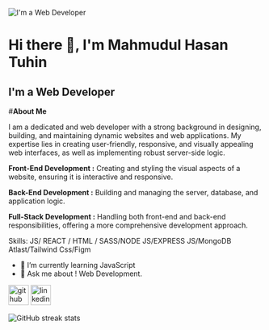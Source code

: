 ![I'm a Web Developer](https://media.licdn.com/dms/image/D5616AQECngrRWKHE2A/profile-displaybackgroundimage-shrink_350_1400/0/1717763646736?e=1723075200&v=beta&t=-Scw3Rbb8_aBsVcA2N8uKE7q4xaXM1FPqnjjd5HNsVE)
# Hi there 👋, I'm Mahmudul Hasan Tuhin
## I'm a Web Developer

#<b>About Me</b>

I am a dedicated and  web developer with a strong background in designing, building, and maintaining dynamic websites and web applications. My expertise lies in creating user-friendly, responsive, and visually appealing web interfaces, as well as implementing robust server-side logic.

<b>Front-End Development :</b> Creating and styling the visual aspects of a website, ensuring it is interactive and responsive.

<b>Back-End Development :</b> Building and managing the server, database, and application logic.

<b>Full-Stack Development :</b> Handling both front-end and back-end responsibilities, offering a more comprehensive development approach.


Skills:  JS/ REACT / HTML / SASS/NODE JS/EXPRESS JS/MongoDB Atlast/Tailwind Css/Figm

- 🌱 I’m currently learning JavaScript 
- 💬 Ask me about ! Web Development. 


[<img src='https://cdn.jsdelivr.net/npm/simple-icons@3.0.1/icons/github.svg' alt='github' height='40'>](https://github.com/tuhincoder)  [<img src='https://cdn.jsdelivr.net/npm/simple-icons@3.0.1/icons/linkedin.svg' alt='linkedin' height='40'>](https://www.linkedin.com/in/TuhinMahmud/)  





 

![GitHub streak stats](https://streak-stats.demolab.com/?user=tuhincoder)  

